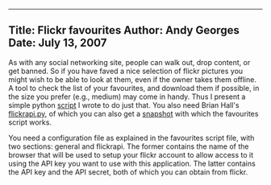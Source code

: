-----
Title:  Flickr favourites
Author: Andy Georges
Date: July 13, 2007
----







As with any social networking site, people can walk out, drop content,
or get banned. So if you have faved a nice selection of flickr pictures
you might wish to be able to look at them, even if the owner takes them
offline. A tool to check the list of your favourites, and download them
if possible, in the size you prefer (e.g., medium) may come in handy.
Thus I present a simple python
[script](http://itkovian.net/base/files/favourites.py) I wrote to do
just that. You also need Brian Hall's
[flickrapi.py](http://beej.us/flickr/flickrapi/), of which you can also
get a [snapshot](http://itkovian.net/base/files/flickrapi.py) with which
the favourites script works.


You need a configuration file as explained in the favourites script
file, with two sections: general and flickrapi. The former contains the
name of the browser that will be used to setup your flickr account to
allow access to it using the API key you want to use with this
application. The latter contains the API key and the API secret, both of
which you can obtain from flickr.




